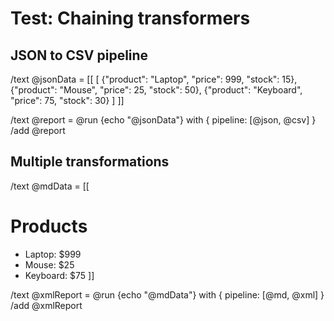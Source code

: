 # Test: Chaining transformers

## JSON to CSV pipeline
/text @jsonData = [[
[
  {"product": "Laptop", "price": 999, "stock": 15},
  {"product": "Mouse", "price": 25, "stock": 50},
  {"product": "Keyboard", "price": 75, "stock": 30}
]
]]

/text @report = @run {echo "@jsonData"} with { pipeline: [@json, @csv] }
/add @report

## Multiple transformations
/text @mdData = [[
# Products
- Laptop: $999
- Mouse: $25
- Keyboard: $75
]]

/text @xmlReport = @run {echo "@mdData"} with { pipeline: [@md, @xml] }
/add @xmlReport